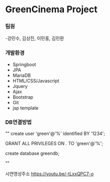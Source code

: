# GreenCinema Project

### 팀원
-강민수, 김상진, 이민홍, 김민환

### 개발환경
- Springboot
- JPA
- MariaDB
- HTML/CSS/Javascript
- Jquery
- Ajax
- Bootstrap
- Git
- jsp template

### DB연결방법

""
create user 'green'@'%' identified BY '1234';

GRANT ALL PRIVILEGES ON *.* TO 'green'@'%';

create database greendb;

""

시연영상주소
https://youtu.be/-tLxxQPC7-o

